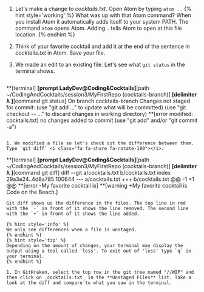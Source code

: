 1. Let's make a change to _cocktails.txt_. Open Atom by typing `atom .` <i class="fa fa-share fa-rotate-180"></i>.
   {% hint style='working' %}
What was up with that Atom command?
When you install Atom it automatically adds itself to your system PATH. The command `atom` opens Atom. Adding `.` tells Atom to open at this file location.
   {% endhint %}

1. Think of your favorite cocktail and add it at the end of the sentence in _cocktails.txt_ in Atom. Save your file. 

1. We made an edit to an existing file. Let's see what `git status` in the terminal shows. 
   ```
**[terminal]
**[prompt LadyDev@Coding&Cocktails]**[path  ~/CodingAndCocktails/session3/MyFirstRepo (cocktails-branch)]
**[delimiter λ ]**[command git status]
On branch cocktails-branch
Changes not staged for commit:
  (use "git add <file>..." to update what will be committed)
  (use "git checkout -- <file>..." to discard changes in working directory)
**[error    modified: cocktails.txt]
no changes added to commit (use "git add" and/or "git commit -a")

   ```

1. We modified a file so let's check out the difference between them. Type `git diff` <i class="fa fa-share fa-rotate-180"></i>.
   ```
**[terminal]
**[prompt LadyDev@Coding&Cocktails]**[path  ~/CodingAndCocktails/session3/MyFirstRepo (cocktails-branch)]
**[delimiter λ ]**[command git diff]
diff --git a/cocktails.txt b/cocktails.txt
index 29a3e24..4d8a785 100644
--- a/cocktails.txt
+++ b/cocktails.txt
@@ -1 +1 @@
**[error -My favorite cocktail is]
**[warning +My favorite cocktail is Code on the Beach.]

   ```
   Git diff shows us the difference in the files. The top line in red with the `-` in front of it shows the line removed. The second line with the `+` in front of it shows the line added.

   {% hint style='info' %}
We only see differences when a file is unstaged.
   {% endhint %}
   {% hint style='tip' %}
Depending on the amount of changes, your terminal may display the output using a tool called 'less'. To exit out of 'less' type `q` in your terminal.
   {% endhint %}

1. In GitKraken, select the top row in the git tree named "//WIP" and then click on _cocktails.txt_ in the **Unstaged Files** list. Take a look at the diff and compare to what you saw in the terminal.

